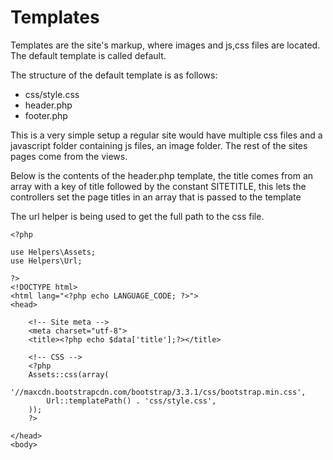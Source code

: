 # Templates

Templates are the site's markup, where images and js,css files are located. The default template is called default.

The structure of the default template is as follows:

- css/style.css
- header.php
- footer.php

This is a very simple setup a regular site would have multiple css files and a javascript folder containing js files, an image folder. The rest of the sites pages come from the views.

Below is the contents of the header.php template, the title comes from an array with a key of title followed by the constant SITETITLE, this lets the controllers set the page titles in an array that is passed to the template

The url helper is being used to get the full path to the css file.

````
<?php 

use Helpers\Assets;
use Helpers\Url;

?>
<!DOCTYPE html>
<html lang="<?php echo LANGUAGE_CODE; ?>">
<head>

    <!-- Site meta -->
    <meta charset="utf-8">
    <title><?php echo $data['title'];?></title>

    <!-- CSS -->
    <?php
    Assets::css(array(
        '//maxcdn.bootstrapcdn.com/bootstrap/3.3.1/css/bootstrap.min.css',
        Url::templatePath() . 'css/style.css',
    ));
    ?>

</head>
<body>
````